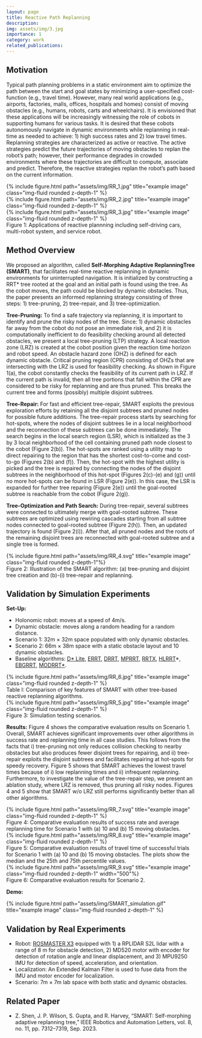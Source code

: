 ```yaml
---
layout: page
title: Reactive Path Replanning
description:
img: assets/img/3.jpg
importance: 1
category: work
related_publications: 
---
```


## Motivation
Typical path planning problems in a static environment aim to optimize the path between the start and goal states by minimizing a user-specified cost-function (e.g., travel time). However, many real world applications (e.g., airports, factories, malls, offices, hospitals and homes) consist of moving obstacles (e.g., humans, robots, carts and wheelchairs). It is envisioned that these applications will be increasingly witnessing the role of cobots in supporting humans for various tasks. It is desired that these cobots autonomously navigate in dynamic environments while replanning in real-time as needed to achieve: 1) high success rates and 2) low travel times. Replanning strategies are characterized as active or reactive. The active strategies predict the future trajectories of moving obstacles to replan the robot’s path; however, their performance degrades in crowded environments where these trajectories are difficult to compute, associate and predict. Therefore, the reactive strategies replan the robot’s path based on the current information.

<div class="row">
    <div class="col-sm mt-3 mt-md-0">
        {% include figure.html path="assets/img/RR_1.jpg" title="example image" class="img-fluid rounded z-depth-1" %}
    </div>
    <div class="col-sm mt-3 mt-md-0">
        {% include figure.html path="assets/img/RR_2.jpg" title="example image" class="img-fluid rounded z-depth-1" %}
    </div>
    <div class="col-sm mt-3 mt-md-0">
        {% include figure.html path="assets/img/RR_3.jpg" title="example image" class="img-fluid rounded z-depth-1" %}
    </div>
</div>
<div class="caption">
    Figure 1: Applications of reactive plannning including self-driving cars, multi-robot system, and service robot.
</div>

## Method Overview
We proposed an algorithm, called **Self-Morphing Adaptive ReplanningTree (SMART)**, that facilitates real-time reactive replanning in dynamic environments for uninterrupted navigation. It is initialized by constructing a RRT* tree rooted at the goal and an initial path is found using the tree. As the cobot moves, the path could be blocked by dynamic obstacles. Thus, the paper presents an informed replanning strategy consisting of three steps: 1) tree-pruning, 2) tree-repair, and 3) tree-optimization.

**Tree-Pruning:** To find a safe trajectory via replanning, it is important to identify and prune the risky nodes of the tree. Since: 1) dynamic obstacles far away from the cobot do not pose an immediate risk, and 2) it is computationally inefficient to do feasibility checking around all detected obstacles, we present a local tree-pruning (LTP) strategy. A local reaction zone (LRZ) is created at the cobot position given the reaction time horizon and robot speed. An obstacle hazard zone (OHZ) is defined for each dynamic obstacle. Critical pruning region (CPR) consisting of OHZs that are intersecting with the LRZ is used for feasibility checking. As shown in Figure 1(a), the cobot constantly checks the feasibility of its current path in LRZ. If the current path is invalid, then all tree portions that fall within the CPR are considered to be risky for replanning and are thus pruned. This breaks the current tree and forms (possibly) multiple disjoint subtrees.

**Tree-Repair:** For fast and efficient tree-repair, SMART exploits the previous exploration efforts by retaining all the disjoint subtrees and pruned nodes for possible future additions. The tree-repair process starts by searching for hot-spots, where the nodes of disjoint subtrees lie in a local neighborhood and the reconnection of these subtrees can be done immediately. The search begins in the local search region (LSR), which is initialized as the 3 by 3 local neighborhood of the cell containing pruned path node closest to the cobot (Figure 2(b)). The hot-spots are ranked using a utility map to direct repairing to the region that has the shortest cost-to-come and cost-to-go (Figures 2(b) and (f)). Then, the hot-spot with the highest utility is picked and the tree is repaired by connecting the nodes of the disjoint subtrees in the neighborhood of this hot-spot (Figures 2(c)-(e) and (g)) until no more hot-spots can be found in LSR (Figure 2(e)). In this case, the LSR is expanded for further tree reparing (Figure 2(e)) until the goal-rooted subtree is reachable from the cobot (Figure 2(g)).

**Tree-Optimization and Path Search:** During tree-repair, several subtrees were connected to ultimately merge with goal-rooted subtree. These subtrees are optimized using rewiring cascades starting from all subtree nodes connected to goal-rooted subtree (Figure 2(h)). Then, an updated trajectory is found (Figure 2(i)). After that, all pruned nodes and the roots of the remaining disjoint trees are reconnected with goal-rooted subtree and a single tree is formed.

<div class="row">
    <div class="col-sm mt-3 mt-md-0">
        {% include figure.html path="assets/img/RR_4.svg" title="example image" class="img-fluid rounded z-depth-1"%}
    </div>
</div>
<div class="caption">
    Figure 2: Illustration of the SMART algorithm: (a) tree-pruning and disjoint tree creation and (b)-(i) tree-repair and replanning.
</div>

## Validation by Simulation Experiments
**Set-Up:** 
- Holonomic robot: moves at a speed of 4m/s.
- Dynamic obstacle: moves along a random heading for a random distance.
- Scenario 1: 32m × 32m space populated with only dynamic obstacles.
- Scenario 2: 66m × 38m space with a static obstacle layout and 10 dynamic obstacles.
- Baseline algorithms: [D* Lite](https://cdn.aaai.org/AAAI/2002/AAAI02-072.pdf), [ERRT](https://ieeexplore.ieee.org/abstract/document/1041624), [DRRT](https://ieeexplore.ieee.org/document/1641879), [MPRRT](https://ieeexplore.ieee.org/document/4209317), [RRTX](https://journals.sagepub.com/doi/full/10.1177/0278364915594679), [HLRRT](https://link.springer.com/article/10.1007/s10514-019-09879-8)*, [EBGRRT](https://www.sciencedirect.com/science/article/abs/pii/S0921889020304358), [MODRRT*](https://ieeexplore.ieee.org/document/9115288).

<div class="row">
    <div class="col-sm mt-3 mt-md-0">
        {% include figure.html path="assets/img/RR_6.jpg" title="example image" class="img-fluid rounded z-depth-1" %}
    </div>
</div>
<div class="caption">
    Table I: Comparison of key features of SMART with other tree-based reactive replanning algorithms.
</div>

<div class="row">
    <div class="col-sm mt-3 mt-md-0">
        {% include figure.html path="assets/img/RR_5.jpg" title="example image" class="img-fluid rounded z-depth-1" %}
    </div>
</div>
<div class="caption">
    Figure 3: Simulation testing scenarios.
</div>

**Results:** Figure 4 shows the comparative evaluation results on Scenario 1. Overall, SMART achieves significant improvements over other algorithms in success rate and replanning time in all case studies. This follows from the facts that i) tree-pruning not only reduces collision checking to nearby obstacles but also produces fewer disjoint trees for repairing, and ii) tree-repair exploits the disjoint subtrees and facilitates repairing at hot-spots for speedy recovery. Figure 5 shows that SMART achieves the lowest travel times because of i) low replanning times and ii) infrequent replanning. Furthermore, to investigate the value of the tree-repair step, we present an ablation study, where LRZ is removed, thus pruning all risky nodes. Figures 4 and 5 show that SMART w/o LRZ still performs significantly better than all other algorithms.

<div class="row">
    <div class="col-sm mt-3 mt-md-0">
        {% include figure.html path="assets/img/RR_7.svg" title="example image" class="img-fluid rounded z-depth-1" %}
    </div>
</div>
<div class="caption">
    Figure 4: Comparative evaluation results of success rate and average replanning time for Scenario 1 with (a) 10 and (b) 15 moving obstacles.
</div>

<div class="row">
    <div class="col-sm mt-3 mt-md-0">
        {% include figure.html path="assets/img/RR_8.svg" title="example image" class="img-fluid rounded z-depth-1" %}
    </div>
</div>
<div class="caption">
    Figure 5: Comparative evaluation results of travel time of successful trials for Scenario 1 with (a) 10 and (b) 15 moving obstacles. The plots show the median and the 25th and 75th percentile values.
</div>

<div class="col">
        <div class="row-sm mt-1 mt-md-0">
            {% include figure.html path="assets/img/RR_9.svg" title="example image" class="img-fluid rounded z-depth-1" width="500"%}
        </div>
</div>
<div class="caption">
    Figure 6: Comparative evaluation results for Scenario 2.
</div>

**Demo:**

<div class="row">
    <div class="col-sm mt-3 mt-md-0">
        {% include figure.html path="assets/img/SMART_simulation.gif" title="example image" class="img-fluid rounded z-depth-1" %}
    </div>
</div>

## Validation by Real Experiments

- Robot: [ROSMASTER X3](https://category.yahboom.net/collections/ros-robotics/products/rosmaster-x3) equipped with 1) a RPLIDAR S2L lidar with a range of 8 m for obstacle detection, 2) MD520 motor with encoder for detection of rotation angle and linear displacement, and 3) MPU9250 IMU for detection of speed, acceleration, and orientation.
- Localization: An Extended Kalman Filter is used to fuse data from the IMU and motor encoder for localization.
- Scenario: 7m × 7m lab space with both static and dynamic obstacles.
  
## Related Paper
- Z. Shen, J. P. Wilson, S. Gupta, and R. Harvey, “SMART: Self-morphing adaptive replanning tree,” IEEE Robotics and Automation Letters, vol. 8, no. 11, pp. 7312–7319, Sep. 2023.
